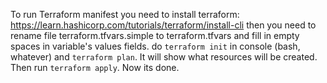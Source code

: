 To run Terraform manifest you need to install terraform: https://learn.hashicorp.com/tutorials/terraform/install-cli
then you need to rename file terraform.tfvars.simple to terraform.tfvars and fill in empty spaces in variable's values fields. 
do ```terraform init``` in console (bash, whatever) and ```terraform plan```. It will show what resources will be created. Then run ```terraform apply```. Now its done.
